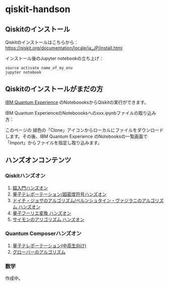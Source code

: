 # qiskit-handson

## Qiskitのインストール
Qiskitのインストールはこちらから：https://qiskit.org/documentation/locale/ja_JP/install.html

インストール後のJupyter notebookの立ち上げ：
```
source activate name_of_my_env
jupyter notebook
```


## Qiskitのインストールがまだの方
[IBM Quantum Experience](https://quantum-computing.ibm.com/) のNoteboooksからQiskitの実行ができます。


IBM Quantum ExperienceのNoteboooksへのxxx.ipynbファイルの取り込み方：

このページの
緑色の「Clone」アイコンからローカルにファイルをダウンロードします。その後、IBM Quantum Experience のNotebooksの一覧画面で「Import」からファイルを指定し取り込みます。


## ハンズオンコンテンツ
### Qiskitハンズオン
1. [超入門ハンズオン](https://github.com/quantum-tokyo/qiskit-handson/tree/master/handson-contents)
2. [量子テレポーテーション/超密度符号ハンズオン](https://github.com/quantum-tokyo/qiskit-handson/tree/master/teleportation)
3. [ドイチ・ジョザのアルゴリズム/ベルンシュタイン・ヴァジラニのアルゴリズム ハンズオン](https://github.com/quantum-tokyo/qiskit-handson/tree/master/deutsch)
4. [量子フーリエ変換 ハンズオン](https://github.com/quantum-tokyo/qiskit-handson/tree/master/fourier)
5. [サイモンのアリゴリズム ハンズオン](https://github.com/quantum-tokyo/qiskit-handson/tree/master/simon)

### Quantum Composerハンズオン
1. [量子テレポーテーション(中高生向け)](https://github.com/quantum-tokyo/qiskit-handson/tree/master/composer/20200821_FamilyDay_quantum_ja.pdf)
2. [グローバーのアルゴリズム](https://github.com/quantum-tokyo/qiskit-handson/tree/master/composer/20220331_IQX_grover.pdf)

### 数学
作成中。